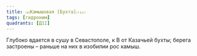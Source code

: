 ```yaml
---
title: ⒜Камышовая [Бухта]⒯⒵
tags: [гидроним]
quadrants: [Д11]
---
```


Глубоко вдается в сушу в Севастополе, к В от Казачьей бухты; берега застроены –
раньше на них в изобилии рос камыш.
